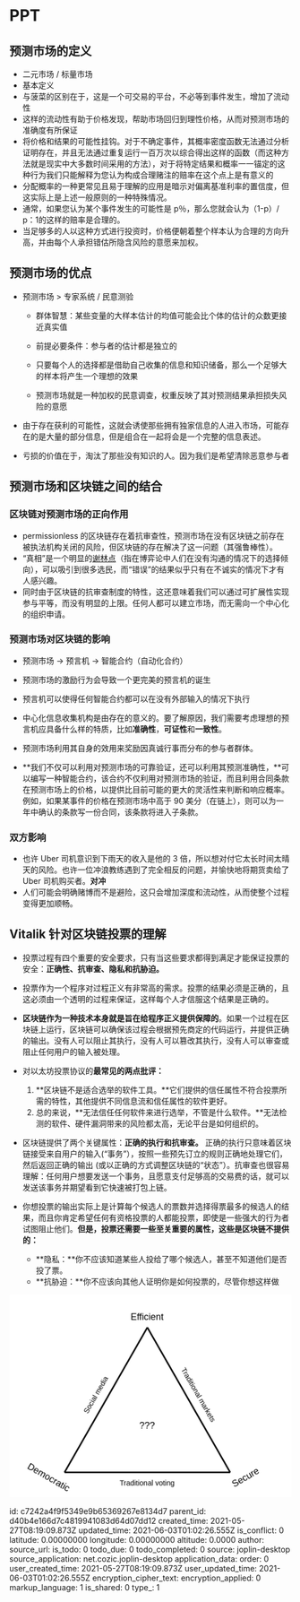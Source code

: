 # PPT

## 预测市场的定义

- 二元市场 / 标量市场
- 基本定义
- 与菠菜的区别在于，这是一个可交易的平台，不必等到事件发生，增加了流动性
- 这样的流动性有助于价格发现，帮助市场回归到理性价格，从而对预测市场的准确度有所保证
- 将价格和结果的可能性挂钩。对于不确定事件，其概率密度函数无法通过分析证明存在，并且无法通过重复运行一百万次以综合得出这样的函数（而这种方法就是现实中大多数时间采用的方法），对于将特定结果和概率一一锚定的这种行为我们只能解释为您认为构成合理赌注的赔率在这个点上是有意义的
- 分配概率的一种更常见且易于理解的应用是暗示对偏离基准利率的置信度，但这实际上是上述一般原则的一种特殊情况。
- 通常，如果您认为某个事件发生的可能性是 p％，那么您就会认为（1-p）/ p：1的这样的赔率是合理的。
- 当足够多的人以这种方式进行投资时，价格便朝着整个样本认为合理的方向升高，并由每个人承担错估所隐含风险的意愿来加权。

## 预测市场的优点

- 预测市场 > 专家系统 / 民意测验

  - 群体智慧：某些变量的大样本估计的均值可能会比个体的估计的众数更接近真实值
  - 前提必要条件：参与者的估计都是独立的
  - 只要每个人的选择都是借助自己收集的信息和知识储备，那么一个足够大的样本将产生一个理想的效果

  - 预测市场就是一种加权的民意调查，权重反映了其对预测结果承担损失风险的意愿

- 由于存在获利的可能性，这就会诱使那些拥有独家信息的人进入市场，可能存在的是大量的部分信息，但是组合在一起将会是一个完整的信息表述。

- 亏损的价值在于，淘汰了那些没有知识的人。因为我们是希望清除恶意参与者

## 预测市场和区块链之间的结合

### 区块链对预测市场的正向作用

- permissionless 的区块链存在着抗审查性，预测市场在没有区块链之前存在被执法机构关闭的风险，但区块链的存在解决了这一问题（其强鲁棒性）。
- “真相”是一个明显的[谢林点](mailto:https://en.wikipedia.org/wiki/Focal_point_(game_theory))（指在博弈论中人们在没有沟通的情况下的选择倾向），可以吸引到很多选民，而“错误”的结果似乎只有在不诚实的情况下才有人感兴趣。
- 同时由于区块链的抗审查制度的特性，这还意味着我们可以通过可扩展性实现参与平等，而没有明显的上限。任何人都可以建立市场，而无需向一个中心化的组织申请。

### 预测市场对区块链的影响

- 预测市场 -> 预言机 -> 智能合约（自动化合约）

- 预测市场的激励行为会导致一个更完美的预言机的诞生
- 预言机可以使得任何智能合约都可以在没有外部输入的情况下执行

- 中心化信息收集机构是由存在的意义的。要了解原因，我们需要考虑理想的预言机应具备什么样的特质，比如**准确性**，**可证性**和**一致性**。
- 预测市场利用其自身的效用来奖励因真诚行事而分布的参与者群体。

- **我们不仅可以利用对预测市场的可靠验证，还可以利用其预测准确性，**可以编写一种智能合约，该合约不仅利用对预测市场的验证，而且利用合同条款在预测市场上的价格，以提供比目前可能的更大的灵活性来判断和响应概率。例如，如果某事件的价格在预测市场中高于 90 美分（在链上），则可以为一年中确认的条款写一份合同，该条款将进入子条款。

### 双方影响

- 也许 Uber 司机意识到下雨天的收入是他的 3 倍，所以想对付它太长时间太晴天的风险。也许一位冲浪教练遇到了完全相反的问题，并愉快地将期货卖给了 Uber 司机购买者。**对冲**
- 人们可能会明确赌博而不是避险，这只会增加深度和流动性，从而使整个过程变得更加顺畅。

## Vitalik 针对区块链投票的理解

- 投票过程有四个重要的安全要求，只有当这些要求都得到满足才能保证投票的安全：**正确性、抗审查、隐私和抗胁迫。**

- 投票作为一个程序对过程正义有非常高的需求。投票的结果必须是正确的，且这必须由一个透明的过程来保证，这样每个人才信服这个结果是正确的。
- **区块链作为一种技术本身就是旨在给程序正义提供保障的**。如果一个过程在区块链上运行，区块链可以确保该过程会根据预先商定的代码运行，并提供正确的输出。没有人可以阻止其执行，没有人可以篡改其执行，没有人可以审查或阻止任何用户的输入被处理。
- 对以太坊投票协议的**最常见的两点批评：**
  1. **区块链不是适合选举的软件工具。**它们提供的信任属性不符合投票所需的特性，其他提供不同信息流和信任属性的软件更好。
  2. 总的来说，**无法信任任何软件来进行选举，不管是什么软件。**无法检测的软件、硬件漏洞带来的风险都太高，无论平台是如何组织的。

- 区块链提供了两个关键属性：**正确的执行和抗审查。** 正确的执行只意味着区块链接受来自用户的输入(“事务”），按照一些预先订立的规则正确地处理它们，然后返回正确的输出 (或以正确的方式调整区块链的“状态”）。抗审查也很容易理解：任何用户想要发送一个事务，且愿意支付足够高的交易费的话，就可以发送该事务并期望看到它快速被打包上链。

- 你想投票的输出实际上是计算每个候选人的票数并选择得票最多的候选人的结果，而且你肯定希望任何有资格投票的人都能投票，即使是一些强大的行为者试图阻止他们。**但是，投票还需要一些至关重要的属性，这些是区块链不提供的：**
  - **隐私：**你不应该知道某些人投给了哪个候选人，甚至不知道他们是否投了票。
  - **抗胁迫：**你不应该向其他人证明你是如何投票的，尽管你想这样做

![image-20210602225220041](https://raw.githubusercontent.com/Whisker17/ImageStoreService/main/image-20210602225220041.png)

id: c7242a4f9f5349e9b65369267e8134d7
parent_id: d40b4e166d7c4819941083d64d07dd12
created_time: 2021-05-27T08:19:09.873Z
updated_time: 2021-06-03T01:02:26.555Z
is_conflict: 0
latitude: 0.00000000
longitude: 0.00000000
altitude: 0.0000
author: 
source_url: 
is_todo: 0
todo_due: 0
todo_completed: 0
source: joplin-desktop
source_application: net.cozic.joplin-desktop
application_data: 
order: 0
user_created_time: 2021-05-27T08:19:09.873Z
user_updated_time: 2021-06-03T01:02:26.555Z
encryption_cipher_text: 
encryption_applied: 0
markup_language: 1
is_shared: 0
type_: 1